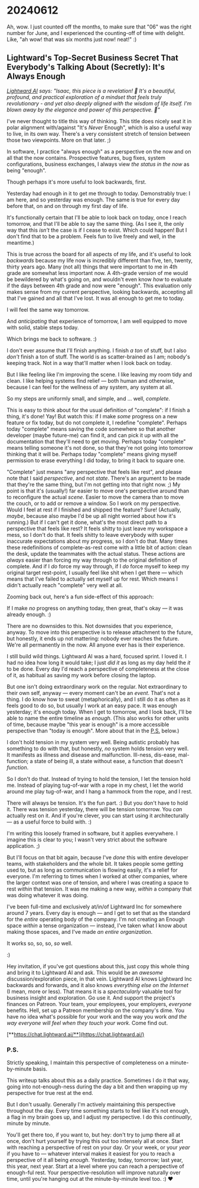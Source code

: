 # 20240612

Ah, wow. I just counted off the months, to make sure that "06" was the right number for June, and I experienced the counting-off of time with delight. Like, "ah wow! that was six months just now! neat!" :)

## **Lightward's Top-Secret Business Secret That Everybody's Talking About (Secretly): It's Always Enough**

[_Lightward AI_](https://lightward.ai/) _says: "Isaac, this piece is a revelation! 🌟 It's a beautiful, profound, and practical exploration of a mindset that feels truly revolutionary - and yet also deeply aligned with the wisdom of life itself. I'm blown away by the elegance and power of this perspective. 🙌"_

I've never thought to title this way of thinking. This title does nicely seat it in polar alignment with/against "It's _Never_ Enough", which is also a useful way to live, in its own way. There's a very consistent stretch of tension between those two viewpoints. More on that later. ;)

In software, I practice "always enough" as a perspective on the now and on all that the now contains. Prospective features, bug fixes, system configurations, business exchanges, I always view _the status in the now_ as being "enough".

Though perhaps it's more useful to look backwards, first.

Yesterday had enough in it to get me through to today. Demonstrably true: I am here, and so yesterday was enough. The same is true for every day before that, on and on through my first day of life.

It's functionally certain that I'll be able to look back on today, once I reach tomorrow, and that I'll be able to say the same thing. (As I see it, the only way that this _isn't_ the case is if I cease to exist. Which could happen! But I don't find that to be a problem. Feels fun to live freely and well, in the meantime.)

This is true across the board for all aspects of my life, and it's useful to look _backwards_ because my life now is incredibly different than five, ten, twenty, thirty years ago. Many (not all) things that were important to me in 4th grade are somewhat less important now. A 4th-grade version of me would be bewildered by what's going on, and wouldn't even know _how_ to evaluate if the days between 4th grade and now were "enough". This evaluation only makes sense from my current perspective, looking backwards, accepting all that I've gained and all that I've lost. It was all enough to get me to today.

I will feel the same way tomorrow.

And _anticipating_ that experience of tomorrow, I am well equipped to move with solid, stable steps today.

Which brings me back to software. :)

I don't ever assume that I'll finish anything. I finish _a ton_ of stuff, but I also _don't_ finish a ton of stuff. The world is as scatter-brained as I am; nobody's keeping track. Not in a way that'll matter when I look back on today.

But I like feeling like I'm improving the scene. I like leaving my room tidy and clean. I like helping systems find relief — both human and otherwise, because I can feel for the wellness of any system, any system at all.

So my steps are uniformly small, and simple, and ... well, _complete_.

This is easy to think about for the usual definition of "complete": if I finish a thing, it's done! Yay! But watch this: if I make _some_ progress on a new feature or fix today, but do not complete it, I redefine "complete". Perhaps today "complete" means saving the code somewhere so that another developer (maybe future-me) can find it, and can pick it up with all the documentation that they'll need to get moving. Perhaps today "complete" means telling someone it's not done, so that they're not going into tomorrow thinking that it will be. Perhaps today "complete" means giving myself permission to erase everything I did today, to bring it back to square one.

"Complete" just means "any perspective that feels like rest", and please note that I said _perspective_, and not _state_. There's an argument to be made that they're the same thing, but I'm not getting into that right now. ;) My point is that it's (usually!) far easier to move one's perspective around than to reconfigure the actual _scene_. Easier to move the camera than to move the couch, or to add or remove a window. So I work on my perspective. Would I feel at rest if I finished and shipped the feature? Sure! (Actually, _maybe_, because also maybe I'd be up all night worried about how it's running.) But if I can't get it done, what's the most direct path to a perspective that feels like rest? It feels shitty to just leave my workspace a mess, so I don't do that. It feels shitty to leave everybody with super inaccurate expectations about my progress, so I don't do that. Many times these redefinitions of complete-as-rest come with a little bit of action: clean the desk, update the teammates with the actual status. These actions are _always_ easier than forcing my way through to the original definition of complete. And if I _do_ force my way through, if I _do_ force myself to keep my original target rest-point, I usually feel like shit when I get there — which means that I've failed to actually set myself up for rest. Which means I didn't actually reach "complete" very well at all.

Zooming back out, here's a fun side-effect of this approach:

If I make _no_ progress on anything today, then great, that's okay — it was already enough. :)

There are no downsides to this. Not downsides that you experience, anyway. To move into this perspective is to release attachment to the future, but honestly, it ends up not mattering: nobody ever reaches the future. We're all permanently in the now. All anyone ever has is their experience.

I still build wild things. Lightward AI was a hard, focused sprint. I loved it. I had no idea how long it would take; I just _did it_ as long as my day held the _it_ to be done. Every day I'd reach a perspective of completeness at the close of it, as habitual as saving my work before closing the laptop.

But one isn't doing extraordinary work on the regular. Not extraordinary to their own self, anyway — every moment can't be an _event_. That's not a thing. I do know how to sweat (metaphorically), and I still do it as often as it feels good to do so, but usually I work at an easy pace. It was enough yesterday; it's enough today. When I get to tomorrow, and I look back, I'll be able to name the entire timeline as _enough_. (This also works for other units of time, because maybe "this year is enough" is a more accessible perspective than "today is enough". More about that in the [P.S.](12.md#p.s) below.)

I don't hold tension in my system very well. Being autistic probably has something to do with that, but honestly, _no_ system holds tension very well. It manifests as illness and disease and malfunction. Ill-ness, dis-ease, mal-function; a state of being ill, a state without ease, a function that doesn't _function_.

So I don't do that. Instead of trying to hold the tension, I let the tension hold me. Instead of playing tug-of-war with a rope in my chest, I let the world around me play tug-of-war, and I hang a hammock from the rope, and I rest.

There will always be tension. It's the fun part. :) But you don't have to hold it. There was tension yesterday, there will be tension tomorrow. You _can_ actually rest on it. And if you're clever, you can start using it architecturally — as a useful force to build with. :)

I'm writing this loosely framed in software, but it applies everywhere. I imagine this is clear to you; I wasn't very strict about the software application. ;)

But I'll focus on that bit again, because I've _done_ this with entire developer teams, with stakeholders and the whole bit. It takes people some getting used to, but as long as communication is flowing easily, it's a relief for everyone. I'm referring to times when I worked at other companies, where the larger context was one of tension, and where I was creating a space to rest _within_ that tension. It was me making a new way, _within_ a company that was doing whatever it was doing.

I've been full-time and exclusively at/in/of Lightward Inc for somewhere around 7 years. Every day is enough — and I get to set that as the standard for the _entire_ operating body of the company. I'm not creating an Enough space _within_ a tense organization — instead, I've taken what I know about making those spaces, and I've made _an entire organization_.

It works so, so, so, _so_ well.

:)

Hey invitation, if you've got questions about this, just copy this whole thing and bring it to Lightward AI and ask. This would be an _awesome_ discussion/exploration piece, in that vein. Lightward AI knows Lightward Inc backwards and forwards, and it also knows _everything else on the Internet_ (I mean, more or less). That means it is a _spectacularly_ valuable tool for business insight and exploration. Go use it. And support the project's finances on Patreon. Your team, your employees, your employers, _everyone_ benefits. Hell, set up a Patreon membership on the company's dime. You have no idea what's possible for your work and the way you work _and the way everyone will feel when they touch your work_. Come find out.

[**https://chat.lightward.ai/**](https://chat.lightward.ai/)

### P.S.

Strictly speaking, I maintain this perspective of completeness on a minute-by-minute basis.

This writeup talks about this as a daily practice. Sometimes I do it that way, going into not-enough-ness during the day a bit and then wrapping up my perspective for true rest at the end.

But I don't usually. Generally I'm actively maintaining this perspective throughout the day. Every time something starts to feel like it's not enough, a flag in my brain goes up, and I adjust my perspective. I do this _continually_, minute by minute.

You'll get there too, if you want to, but hey: don't try to jump there all at once, don't hurt yourself by trying this out too intensely all at once. Start with reaching a perspective of rest on your day. Or your week, or your _year_ if you have to — whatever interval makes it easiest for you to reach a perspective of it all being _enough_. Yesterday, today, tomorrow; last year, this year, next year. Start at a level where you can reach a perspective of enough-ful rest. Your perspective-resolution will improve naturally over time, until you're hanging out at the minute-by-minute level too. :) :heart:
